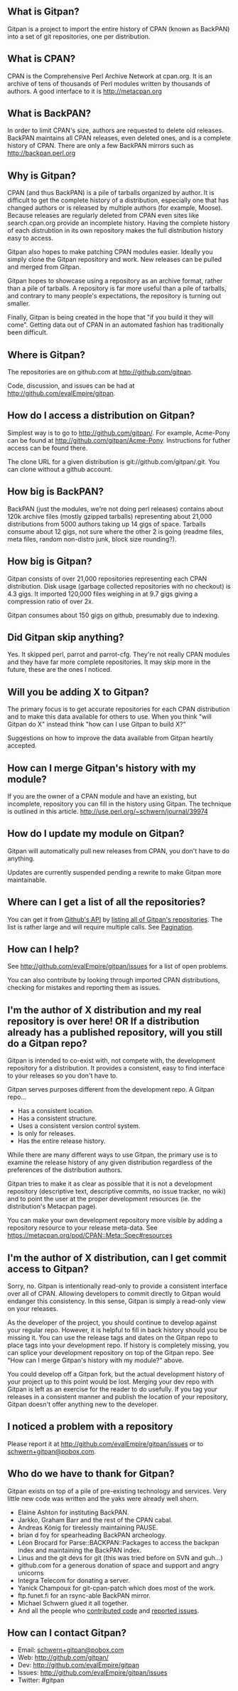 What is Gitpan?
---------------

Gitpan is a project to import the entire history of CPAN (known as
BackPAN) into a set of git repositories, one per distribution.


What is CPAN?
-------------

CPAN is the Comprehensive Perl Archive Network at cpan.org.  It is an
archive of tens of thousands of Perl modules written by thousands of
authors.  A good interface to it is http://metacpan.org


What is BackPAN?
----------------

In order to limit CPAN's size, authors are requested to delete old
releases.  BackPAN maintains all CPAN releases, even deleted ones, and
is a complete history of CPAN.  There are only a few BackPAN mirrors
such as http://backpan.perl.org


Why is Gitpan?
--------------

CPAN (and thus BackPAN) is a pile of tarballs organized by author.  It
is difficult to get the complete history of a distribution, especially
one that has changed authors or is released by multiple authors (for
example, Moose).  Because releases are regularly deleted from CPAN
even sites like search.cpan.org provide an incomplete history.  Having
the complete history of each distrubtion in its own repository makes
the full distribution history easy to access.

Gitpan also hopes to make patching CPAN modules easier.  Ideally you
simply clone the Gitpan repository and work.  New releases can be
pulled and merged from Gitpan.

Gitpan hopes to showcase using a repository as an archive format,
rather than a pile of tarballs.  A repository is far more useful than
a pile of tarballs, and contrary to many people's expectations, the
repository is turning out smaller.

Finally, Gitpan is being created in the hope that "if you build it
they will come".  Getting data out of CPAN in an automated fashion has
traditionally been difficult.


Where is Gitpan?
----------------

The repositories are on github.com at http://github.com/gitpan.

Code, discussion, and issues can be had at http://github.com/evalEmpire/gitpan.


How do I access a distribution on Gitpan?
-----------------------------------------

Simplest way is to go to http://github.com/gitpan/<distribution>.
For example, Acme-Pony can be found at http://github.com/gitpan/Acme-Pony.
Instructions for futher access can be found there.

The clone URL for a given distribution is git://github.com/gitpan/<distribution>.git.
You can clone without a github account.


How big is BackPAN?
-------------------

BackPAN (just the modules, we're not doing perl releases) contains
about 120k archive files (mostly gzipped tarballs) representing about
21,000 distributions from 5000 authors taking up 14 gigs of space.
Tarballs consume about 12 gigs, not sure where the other 2 is going
(readme files, meta files, random non-distro junk, block size
rounding?).


How big is Gitpan?
------------------

Gitpan consists of over 21,000 repositories representing each CPAN
distribution.  Disk usage (garbage collected repositories with no
checkout) is 4.3 gigs.  It imported 120,000 files weighing in at 9.7
gigs giving a compression ratio of over 2x.

Gitpan consumes about 150 gigs on github, presumably due to indexing.


Did Gitpan skip anything?
-------------------------

Yes.  It skipped perl, parrot and parrot-cfg.  They're not really CPAN
modules and they have far more complete repositories.  It may
skip more in the future, these are the ones I noticed.


Will you be adding X to Gitpan?
-------------------------------

The primary focus is to get accurate repositories for each CPAN
distribution and to make this data available for others to use.  When
you think "will Gitpan do X" instead think "how can I use Gitpan to
build X?"

Suggestions on how to improve the data available from Gitpan heartily
accepted.


How can I merge Gitpan's history with my module?
------------------------------------------------

If you are the owner of a CPAN module and have an existing, but
incomplete, repository you can fill in the history using Gitpan.  The
technique is outlined in this article.
http://use.perl.org/~schwern/journal/39974


How do I update my module on Gitpan?
------------------------------------

Gitpan will automatically pull new releases from CPAN, you don't have
to do anything.

Updates are currently suspended pending a rewrite to make Gitpan more
maintainable.


Where can I get a list of all the repositories?
-----------------------------------------------

You can get it from [Github's API](http://developer.github.com) by
[listing all of Gitpan's
repositories](https://developer.github.com/v3/repos/#list-organization-repositories).  The list is rather large and will require multiple calls.  See [Pagination](https://developer.github.com/v3/#pagination).


How can I help?
---------------

See http://github.com/evalEmpire/gitpan/issues for a list of open problems.

You can also contribute by looking through imported CPAN distributions,
checking for mistakes and reporting them as issues.


I'm the author of X distribution and my real repository is over here!
OR
If a distribution already has a published repository, will you still
do a Gitpan repo?
---------------------------------------------------------------------

Gitpan is intended to co-exist with, not compete with, the development
repository for a distribution.  It provides a consistent, easy to find
interface to your releases so you don't have to.

Gitpan serves purposes different from the development repo.  A Gitpan
repo...

* Has a consistent location.
* Has a consistent structure.
* Uses a consistent version control system.
* Is only for releases.
* Has the entire release history.

While there are many different ways to use Gitpan, the primary use is
to examine the release history of any given distribution regardless of
the preferences of the distribution authors.

Gitpan tries to make it as clear as possible that it is not a
development repository (descriptive text, descriptive commits, no
issue tracker, no wiki) and to point the user at the proper
development resources (ie. the distribution's Metacpan page).

You can make your own development repository more visible by adding a
repository resource to your release meta-data.  See
https://metacpan.org/pod/CPAN::Meta::Spec#resources


I'm the author of X distribution, can I get commit access to Gitpan?
--------------------------------------------------------------------

Sorry, no.  Gitpan is intentionally read-only to provide a consistent
interface over all of CPAN.  Allowing developers to commit directly to
Gitpan would endanger this consistency.  In this sense, Gitpan is
simply a read-only view on your releases.

As the developer of the project, you should continue to develop
against your regular repo.  However, it is helpful to fill in back
history should you be missing it.  You can use the release tags and
dates on the Gitpan repo to place tags into your development repo.  If
history is completely missing, you can splice your development
repository on top of the Gitpan repo.  See "How can I merge Gitpan's
history with my module?" above.

You could develop off a Gitpan fork, but the actual development
history of your project up to this point would be lost.  Merging your
dev repo with Gitpan is left as an exercise for the reader to do
usefully.  If you tag your releases in a consistent manner and publish
the location of your repository, Gitpan doesn't offer anything new to
the developer.


I noticed a problem with a repository
-------------------------------------

Please report it at <http://github.com/evalEmpire/gitpan/issues> or to
schwern+gitpan@pobox.com.


Who do we have to thank for Gitpan?
-----------------------------------

Gitpan exists on top of a pile of pre-existing technology and services.
Very little new code was written and the yaks were already well shorn.

* Elaine Ashton for instituting BackPAN.
* Jarkko, Graham Barr and the rest of the CPAN cabal.
* Andreas König for tirelessly maintaining PAUSE.
* brian d foy for spearheading BackPAN archeology.
* Léon Brocard for Parse::BACKPAN::Packages to access the backpan index and maintaining the BackPAN index.
* Linus and the git devs for git (this was tried before on SVN and guh...)
* github.com for a generous donation of space and support and angry unicorns
* Integra Telecom for donating a server.
* Yanick Champoux for git-cpan-patch which does most of the work.
* ftp.funet.fi for an rsync-able BackPAN mirror.
* Michael Schwern glued it all together.
* And all the people who [contributed code](https://github.com/evalEmpire/gitpan/graphs/contributors) and [reported issues](https://github.com/evalEmpire/gitpan/issues?q=is%3Aissue+is%3Aclosed).


How can I contact Gitpan?
-------------------------

* Email:   schwern+gitpan@pobox.com
* Web:     http://github.com/gitpan/
* Dev:     http://github.com/evalEmpire/gitpan
* Issues:  http://github.com/evalEmpire/gitpan/issues
* Twitter: #gitpan
